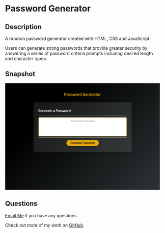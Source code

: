 # Password Generator

## Description

A random password generator created with HTML, CSS and JavaScript. 

Users can generate strong passwords that provide greater security by 
answering a series of password criteria prompts including desired 
length and character types. 

## Snapshot 

![screenshot](./pwgenerator.png)

## Questions 
[Email Me](Chloe.a.harris17@gmail.com) if you have any questions.

Check out more of my work on [GitHub](https://github.com/chloeharris1).
